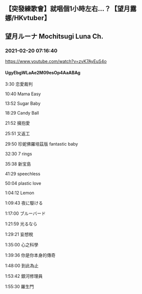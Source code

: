 ## 【突發練歌會】就唱個1小時左右...？【望月露娜/HKvtuber】
## 望月ルーナ  Mochitsugi Luna Ch.
### 2021-02-20 07:16:40
https://www.youtube.com/watch?v=zvK7AyEuS4o
#### UgyEbgWLaAe2M09esOp4AaABAg
3:30 恋愛裁判

10:40 Mama Easy

13:52 Sugar Baby

18:29 Candy Ball

21:52 擁抱愛

25:51 又返工

29:50 珍妮佛羅培茲版 fantastic baby

32:30 7 rings

35:38 新宝島

41:29 speechless

50:04 plastic love

1:04:12 Lemon

1:09:43 夜に駆ける

1:17:00 ブルーバード

1:21:59 光るなら

1:29:21 妄想稅

1:35:00 心之科學

1:39:36 你是你本身的傳奇

1:48:00 到此為止

1:53:42 銀河修理員

1:55:30 羅生門

